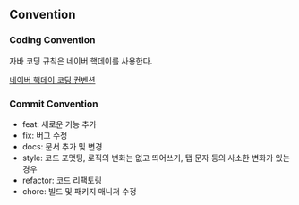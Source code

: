 ## Convention

### Coding Convention

자바 코딩 규칙은 네이버 핵데이를 사용한다.

[네이버 핵데이 코딩 컨벤션](https://github.com/naver/hackday-conventions-java)

### Commit Convention

- feat: 새로운 기능 추가
- fix: 버그 수정
- docs: 문서 추가 및 변경
- style: 코드 포맷팅, 로직의 변화는 없고 띄어쓰기, 탭 문자 등의 사소한 변화가 있는 경우
- refactor: 코드 리팩토링
- chore: 빌드 및 패키지 매니저 수정